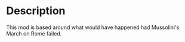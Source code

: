 # Description
This mod is based around what would have happened had Mussolini's March on Rome failed.
